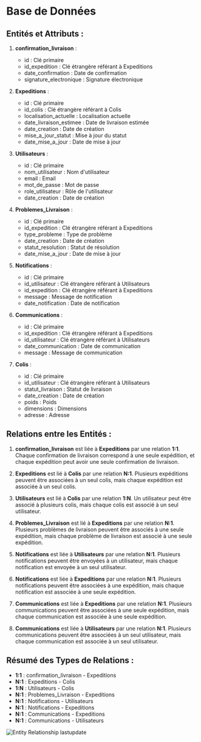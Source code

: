 # Base de Données # 
## Entités et Attributs :

1. **confirmation_livraison** :
    * id : Clé primaire
    * id_expedition : Clé étrangère référant à Expeditions
    * date_confirmation : Date de confirmation
    * signature_electronique : Signature électronique

2. **Expeditions** :
    * id : Clé primaire
    * id_colis : Clé étrangère référant à Colis
    * localisation_actuelle : Localisation actuelle
    * date_livraison_estimee : Date de livraison estimée
    * date_creation : Date de création
    * mise_a_jour_statut : Mise à jour du statut
    * date_mise_a_jour : Date de mise à jour

3. **Utilisateurs** :
    * id : Clé primaire
    * nom_utilisateur : Nom d'utilisateur
    * email : Email
    * mot_de_passe : Mot de passe
    * role_utilisateur : Rôle de l'utilisateur
    * date_creation : Date de création

4. **Problemes_Livraison** :
    * id : Clé primaire
    * id_expedition : Clé étrangère référant à Expeditions
    * type_probleme : Type de problème
    * date_creation : Date de création
    * statut_resolution : Statut de résolution
    * date_mise_a_jour : Date de mise à jour

5. **Notifications** :
    * id : Clé primaire
    * id_utilisateur : Clé étrangère référant à Utilisateurs
    * id_expedition : Clé étrangère référant à Expeditions
    * message : Message de notification
    * date_notification : Date de notification

6. **Communications** :
    * id : Clé primaire
    * id_expedition : Clé étrangère référant à Expeditions
    * id_utilisateur : Clé étrangère référant à Utilisateurs
    * date_communication : Date de communication
    * message : Message de communication

7. **Colis** :
    * id : Clé primaire
    * id_utilisateur : Clé étrangère référant à Utilisateurs
    * statut_livraison : Statut de livraison
    * date_creation : Date de création
    * poids : Poids
    * dimensions : Dimensions
    * adresse : Adresse

## Relations entre les Entités :

1. **confirmation_livraison** est liée à **Expeditions** par une relation **1:1**. Chaque confirmation de livraison correspond à une seule expédition, et chaque expédition peut avoir une seule confirmation de livraison.

2. **Expeditions** est lié à **Colis** par une relation **N:1**. Plusieurs expéditions peuvent être associées à un seul colis, mais chaque expédition est associée à un seul colis.

3. **Utilisateurs** est lié à **Colis** par une relation **1:N**. Un utilisateur peut être associé à plusieurs colis, mais chaque colis est associé à un seul utilisateur.

4. **Problemes_Livraison** est lié à **Expeditions** par une relation **N:1**. Plusieurs problèmes de livraison peuvent être associés à une seule expédition, mais chaque problème de livraison est associé à une seule expédition.

5. **Notifications** est liée à **Utilisateurs** par une relation **N:1**. Plusieurs notifications peuvent être envoyées à un utilisateur, mais chaque notification est envoyée à un seul utilisateur.

6. **Notifications** est liée à **Expeditions** par une relation **N:1**. Plusieurs notifications peuvent être associées à une expédition, mais chaque notification est associée à une seule expédition.

7. **Communications** est liée à **Expeditions** par une relation **N:1**. Plusieurs communications peuvent être associées à une seule expédition, mais chaque communication est associée à une seule expédition.

8. **Communications** est liée à **Utilisateurs** par une relation **N:1**. Plusieurs communications peuvent être associées à un seul utilisateur, mais chaque communication est associée à un seul utilisateur.

## Résumé des Types de Relations :

* **1:1** : confirmation_livraison - Expeditions
* **N:1** : Expeditions - Colis
* **1:N** : Utilisateurs - Colis
* **N:1** : Problemes_Livraison - Expeditions
* **N:1** : Notifications - Utilisateurs
* **N:1** : Notifications - Expeditions
* **N:1** : Communications - Expeditions
* **N:1** : Communications - Utilisateurs


![Entity Relationship lastupdate](https://github.com/melamri494/mybpost/assets/120380659/c35bf90c-1c94-4731-af42-b47f230a2711)


